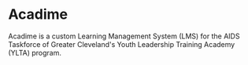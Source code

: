 # Acadime

Acadime is a custom Learning Management System (LMS) for the AIDS Taskforce of Greater Cleveland's Youth Leadership Training Academy (YLTA) program.